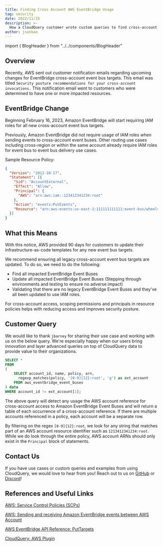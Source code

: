 ```yaml
---
title: Finding Cross Account AWS EventBridge Usage
tag: security
date: 2022/11/25
description: >-
  How a CloudQuery customer wrote custom queries to find cross-account AWS EventBridge Usage.  AWS recently updated security features to help improve security of cross-account AWS EventBridge Event Bus Targets.  Teams can migrate to these new features to increase security and compliance.
author: jsonkao
---
```


import { BlogHeader } from "../../components/BlogHeader"

<BlogHeader/>

## Overview

Recently, AWS sent out customer notification emails regarding upcoming changes for EventBridge cross-account event bus targets.  This email was titled `Security posture recommendations for your cross-account invocations.` This notification email went to customers who were determined to have one or more impacted resources.

## EventBridge Change

Beginning February 16, 2023, Amazon EventBridge will start requiring IAM roles for all new cross-account event bus targets.

Previously, Amazon EventBridge did not require usage of IAM roles when sending events to cross-account event buses. Other routing use cases including cross-region or within the same account already require IAM roles for event bus to event bus delivery use cases. 

Sample Resource Policy:
```json
{
  "Version": "2012-10-17",
  "Statement": [{
    "Sid": "AccountExternal",
    "Effect": "Allow",
    "Principal": {
      "AWS": "arn:aws:iam::123412341234:root"
    },
    "Action": "events:PutEvents",
    "Resource": "arn:aws:events:us-east-1:111111111111:event-bus/wheels-on-the-bus"
  }]
}
```

## What this Means

With this notice, AWS provided 90 days for customers to update their infrastructure-as-code templates for any new event bus targets.

We recommend ensuring all legacy cross-account event bus targets are updated.  To do so, we need to do the following:
* Find all impacted EventBridge Event Buses
* Update all impacted EventBridge Event Buses (Stepping through environments and testing to ensure no adverse impact)
* Validating that there are no legacy EventBridge Event Buses and they've all been updated to use IAM roles.

For cross-account access, scoping permissions and principals in resource policies helps with reducing access and improves security posture.   

## Customer Query

We would like to thank `jbarney` for sharing their use case and working with us on the below query.  We're especially happy when our users bring innovation and layer advanced queries on top of CloudQuery data to provide value to their organizations.

```sql
SELECT *
FROM
(
	SELECT account_id, name, policy, arn,
	  regexp_matches(policy, '[0-9]{12}:root', 'g') as ext_account
	FROM aws_eventbridge_event_buses
) data
WHERE account_id != ext_account[1];
```
The above query will detect any usage the AWS account reference for cross-account access to Amazon EventBridge Event Buses and will return a table of each occurrence of a cross-account reference. If there are multiple accounts referenced in a policy, each account will be a separate row.

By filtering on the regex `[0-9]{12}:root`, we look for any string that matches part of an AWS account resource identifier such as `1213412341234:root`.  While we do look through the entire policy, AWS account ARNs should only exist in the `Principal` block of statements. 

## Contact Us

If you have use cases or custom queries and examples from using CloudQuery, we would love to hear from you! Reach out to us on [GitHub](https://github.com/cloudquery/cloudquery) or [Discord](https://cloudquery.io/discord)!

## References and Useful Links

[AWS: Service Control Policies (SCPs)](https://docs.aws.amazon.com/organizations/latest/userguide/orgs_manage_policies_scps.html)

[AWS: Sending and receiving Amazon EventBridge events between AWS Account](https://docs.aws.amazon.com/eventbridge/latest/userguide/eb-cross-account.html)

[AWS EventBridge API Reference: PutTargets](https://docs.aws.amazon.com/eventbridge/latest/APIReference/API_PutTargets.html)

[CloudQuery: AWS Plugin](https://github.com/cloudquery/cloudquery/tree/main/plugins/source/aws)